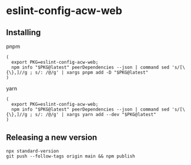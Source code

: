 # eslint-config-acw-web

## Installing

pnpm

```
(
  export PKG=eslint-config-acw-web;
  npm info "$PKG@latest" peerDependencies --json | command sed 's/[\{\},]//g ; s/: /@/g' | xargs pnpm add -D "$PKG@latest"
)
```

yarn

```
(
  export PKG=eslint-config-acw-web;
  npm info "$PKG@latest" peerDependencies --json | command sed 's/[\{\},]//g ; s/: /@/g' | xargs yarn add --dev "$PKG@latest"
)
```

## Releasing a new version

```
npx standard-version
git push --follow-tags origin main && npm publish
```
